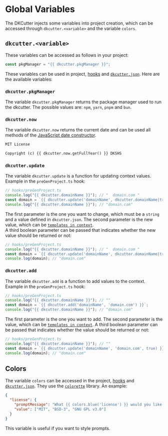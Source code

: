 # Global Variables

The DKCutter injects some variables into project creation, which can be accessed through `dkcutter.<variable>` and the variable `colors`.

## `dkcutter.<variable>`

These variables can be accessed as follows in your project:

```js
const pkgManager = "{{ dkcutter.pkgManager }}";
```

These variables can be used in project, [hooks](./hooks.md) and [`dkcutter.json`](./user-config.md). Here are the available variables:

### `dkcutter.pkgManager`

The variable `dkcutter.pkgManager` returns the package manager used to run the dkcutter. The possible values are: `npm`, `yarn`, `pnpm` and `bun`.

### `dkcutter.now`

The variable `dkcutter.now` returns the current date and can be used all methods of the [JavaScript date constructor](https://developer.mozilla.org/en-US/docs/Web/JavaScript/Reference/Global_Objects/Date#constructor).

```md
MIT License

Copyright (c) {{ dkcutter.now.getFullYear() }} DKSHS
```

### `dkcutter.update`

The variable `dkcutter.update` is a function for updating context values. Example in the `preGenProject.ts` hook:

```ts
// hooks/preGenProject.ts
console.log("{{ dkcutter.domainName }}"); // "  domain.com "
const domain = `{{ dkcutter.update('domainName', dkcutter.domainName|trim) }}`;
console.log("{{ dkcutter.domainName }}"); // "domain.com"
```

The first parameter is the one you want to change, which must be a `string` and a value defined in `dkcutter.json`. The second parameter is the new value, which can be [`templates in context`](./templates-in-context.md).\
A third boolean parameter can be passed that indicates whether the new value should be returned or not:

```ts
// hooks/preGenProject.ts
console.log("{{ dkcutter.domainName }}"); // "  domain.com "
const domain = `{{ dkcutter.update('domainName', dkcutter.domainName|trim, true) }}`;
console.log(domain); // "domain.com"
```

### `dkcutter.add`

The variable `dkcutter.add` is a function to add values to the context. Example in the `preGenProject.ts` hook:

```ts
// hooks/preGenProject.ts
console.log("{{ dkcutter.domainName }}"); // ""
const domain = `{{ dkcutter.add('domainName', 'domain.com') }}`;
console.log("{{ dkcutter.domainName }}"); // "domain.com"
```

The first parameter is the one you want to add. The second parameter is the value, which can be [`templates in context`](./templates-in-context.md). A third boolean parameter can be passed that indicates whether the value should be returned or not:

```ts
// hooks/preGenProject.ts
console.log("{{ dkcutter.domainName }}"); // ""
const domain = `{{ dkcutter.update('domainName', 'domain.com', true) }}`;
console.log(domain); // "domain.com"
```

## Colors

The variable `colors` can be accessed in the project, [hooks](./hooks.md) and [`dkcutter.json`](./user-config.md). They use the [`colorette`](https://github.com/jorgebucaran/colorette) library. An example:

```json
{
  "license": {
    "promptMessage": "What {{ colors.blue('license') }} would you like to use?",
    "value": ["MIT", "BSD-3", "GNU GPL v3.0"]
  }
}
```

This variable is useful if you want to style prompts.
